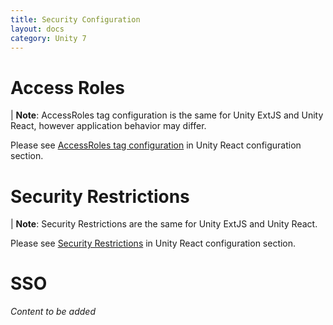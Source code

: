 ```yaml
---
title: Security Configuration
layout: docs
category: Unity 7
---
```

# Access Roles

| **Note**: AccessRoles tag configuration is the same for Unity ExtJS and Unity React, however application behavior may differ. 

Please see [AccessRoles tag configuration](../../unity-react/configuration/tags-list/access-roles-tag.md) in Unity React configuration section.

# Security Restrictions

| **Note**: Security Restrictions are the same for Unity ExtJS and Unity React.  

Please see [Security Restrictions](../../unity-react/configuration/security.md#security-restrictions) in Unity React configuration section.

# SSO

*Content to be added*

